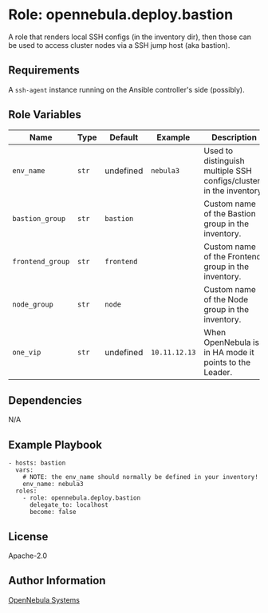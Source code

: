 Role: opennebula.deploy.bastion
===============================

A role that renders local SSH configs (in the inventory dir), then those can be used to access cluster nodes via a SSH jump host (aka bastion).

Requirements
------------

A `ssh-agent` instance running on the Ansible controller's side (possibly).

Role Variables
--------------

| Name              | Type   | Default    | Example       | Description                                                         |
|-------------------|--------|------------|---------------|---------------------------------------------------------------------|
| `env_name`        | `str`  | undefined  | `nebula3`     | Used to distinguish multiple SSH configs/clusters in the inventory. |
| `bastion_group`   | `str`  | `bastion`  |               | Custom name of the Bastion group in the inventory.                  |
| `frontend_group`  | `str`  | `frontend` |               | Custom name of the Frontend group in the inventory.                 |
| `node_group`      | `str`  | `node`     |               | Custom name of the Node group in the inventory.                     |
| `one_vip`         | `str`  | undefined  | `10.11.12.13` | When OpenNebula is in HA mode it points to the Leader.              |

Dependencies
------------

N/A

Example Playbook
----------------

    - hosts: bastion
      vars:
        # NOTE: the env_name should normally be defined in your inventory!
        env_name: nebula3
      roles:
        - role: opennebula.deploy.bastion
          delegate_to: localhost
          become: false

License
-------

Apache-2.0

Author Information
------------------

[OpenNebula Systems](https://opennebula.io/)
